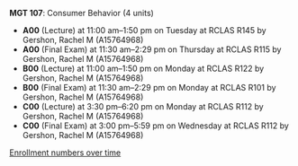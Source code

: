 **MGT 107**: Consumer Behavior (4 units)

- **A00** (Lecture) at 11:00 am–1:50 pm on Tuesday at RCLAS R145 by Gershon, Rachel M (A15764968)
- **A00** (Final Exam) at 11:30 am–2:29 pm on Thursday at RCLAS R115 by Gershon, Rachel M (A15764968)
- **B00** (Lecture) at 11:00 am–1:50 pm on Monday at RCLAS R122 by Gershon, Rachel M (A15764968)
- **B00** (Final Exam) at 11:30 am–2:29 pm on Monday at RCLAS R101 by Gershon, Rachel M (A15764968)
- **C00** (Lecture) at 3:30 pm–6:20 pm on Monday at RCLAS R112 by Gershon, Rachel M (A15764968)
- **C00** (Final Exam) at 3:00 pm–5:59 pm on Wednesday at RCLAS R112 by Gershon, Rachel M (A15764968)

[Enrollment numbers over time](./MGT107.tsv)
